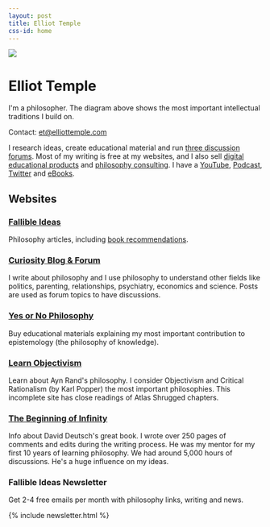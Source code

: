 ```yaml
---
layout: post
title: Elliot Temple
css-id: home
---
```


![](https://elliottemple.com/imgs/philosophy-tree.png)

# Elliot Temple

I'm a philosopher. The diagram above shows the most important intellectual traditions I build on.

Contact: [et@elliottemple.com][1]

I research ideas, create educational material and run [three discussion forums][2]. Most of my writing is free at my websites, and I also sell [digital educational products][3] and [philosophy consulting][4]. I have a [YouTube][5], [Podcast][6], [Twitter][7] and [eBooks][8]. 

## Websites

### <a href="https://fallibleideas.com">Fallible Ideas</a>

Philosophy articles, including [book recommendations][9].

### <a href="https://curi.us">Curiosity Blog & Forum</a>

I write about philosophy and I use philosophy to understand other fields like politics, parenting, relationships, psychiatry, economics and science. Posts are used as forum topics to have discussions.

### <a href="https://yesornophilosophy.com">Yes or No Philosophy</a>

Buy educational materials explaining my most important contribution to epistemology (the philosophy of knowledge).

### <a href="https://learnobjectivism.com">Learn Objectivism</a>

Learn about Ayn Rand's philosophy. I consider Objectivism and Critical Rationalism (by Karl Popper) the most important philosophies. This incomplete site has close readings of Atlas Shrugged chapters.

### <a href="https://beginningofinfinity.com/">The Beginning of Infinity</a>

Info about David Deutsch's great book. I wrote over 250 pages of comments and edits during the writing process. He was my mentor for my first 10 years of learning philosophy. We had around 5,000 hours of discussions. He's a huge influence on my ideas.


### Fallible Ideas Newsletter

Get 2-4 free emails per month with philosophy links, writing and news.

{% include newsletter.html %}


[1]:	mailto:et@elliottemple.com
[2]:	http://fallibleideas.com/discussion-info
[3]:	/store
[4]:	/consulting
[5]:	https://www.youtube.com/user/curi42/playlists
[6]:	https://curi.us/podcast/
[7]:	https://twitter.com/curi42/with_replies
[8]:	https://curi.us/ebooks
[9]:	http://fallibleideas.com/books